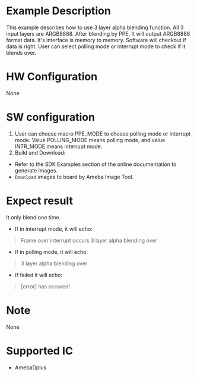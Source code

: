 #  Example Description

This example describes how to use 3 layer alpha blending function. All 3 input layers are ARGB8888. After blending by PPE, It will output ARGB8888 format data. It's interface is memory to memory. Software will checkout if data is right. User can select polling mode or interrupt mode to check if it blends over. 

# HW Configuration

None

#  SW configuration

1. User can choose macro PPE_MODE to choose polling mode or interrupt mode. Value POLLING_MODE means polling mode, and value INTR_MODE means interrupt mode.
2. Build and Download:
* Refer to the SDK Examples section of the online documentation to generate images.
* `Download` images to board by Ameba Image Tool.

#  Expect result

It only blend one time. 
- If in interrupt mode, it will echo:
> Frame over interrupt occurs
> 3 layer alpha blending over

- If in polling mode, it will echo:
> 3 layer alpha blending over

- If failed it will echo:
> [error] has occured!

#  Note

None

#  Supported IC

* AmebaDplus


